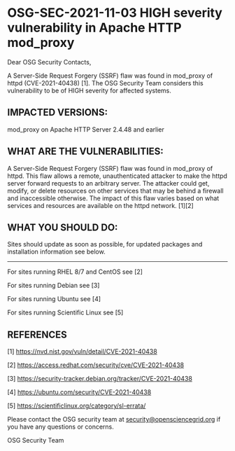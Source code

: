# OSG-SEC-2021-11-03 HIGH severity vulnerability in Apache HTTP mod_proxy

Dear OSG Security Contacts,

A Server-Side Request Forgery (SSRF) flaw was found in mod_proxy of httpd (CVE-2021-40438) [1]. The OSG Security Team considers this vulnerability to be of HIGH severity for affected systems.

## IMPACTED VERSIONS:

mod_proxy on Apache HTTP Server 2.4.48 and earlier

## WHAT ARE THE VULNERABILITIES:

A Server-Side Request Forgery (SSRF) flaw was found in mod_proxy of httpd. This flaw allows a remote, unauthenticated attacker to make the httpd server forward requests to an arbitrary server. The attacker could get, modify, or delete resources on other services that may be behind a firewall and inaccessible otherwise. The impact of this flaw varies based on what services and resources are available on the httpd network. [1][2]

## WHAT YOU SHOULD DO:

Sites should update as soon as possible, for updated packages and installation information see below.

---------------

For sites running RHEL 8/7 and CentOS see [2]

For sites running Debian see [3]

For sites running Ubuntu see [4]

For sites running Scientific Linux see [5]

## REFERENCES

[1] https://nvd.nist.gov/vuln/detail/CVE-2021-40438

[2] https://access.redhat.com/security/cve/CVE-2021-40438

[3] https://security-tracker.debian.org/tracker/CVE-2021-40438

[4] https://ubuntu.com/security/CVE-2021-40438

[5] https://scientificlinux.org/category/sl-errata/

Please contact the OSG security team at security@opensciencegrid.org if you have any questions or concerns. 

OSG Security Team
